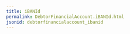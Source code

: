 ```yaml
---
title: iBANId
permalink: DebtorFinancialAccount.iBANId.html
jsonid: debtorfinancialaccount_ibanid
---
```


